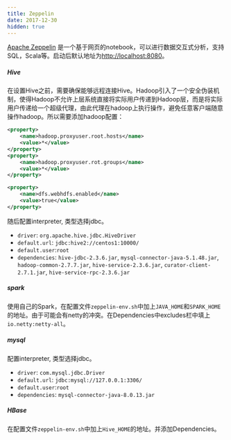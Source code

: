 ```yaml
---
title: Zeppelin 
date: 2017-12-30
hidden: true
---
```


[Apache Zeppelin](http://zeppelin.apache.org) 是一个基于网页的notebook，可以进行数据交互式分析，支持SQL，Scala等。启动后默认地址为[http://localhost:8080](http://localhost:8080)。



##### Hive

在设置Hive之前，需要确保能够远程连接Hive。Hadoop引入了一个安全伪装机制，使得Hadoop不允许上层系统直接将实际用户传递到Hadoop层，而是将实际用户传递给一个超级代理，由此代理在hadoop上执行操作，避免任意客户端随意操作hadoop。所以需要添加hadoop配置：

```xml tab="core-site.xml"
<property>
    <name>hadoop.proxyuser.root.hosts</name>
    <value>*</value>
</property>
<property>
    <name>hadoop.proxyuser.rot.groups</name>
    <value>*</value>
</property>
```

```xml tab="hdfs-site.xml"
<property>
    <name>dfs.webhdfs.enabled</name>
    <value>true</value>
</property>
```

随后配置interpreter, 类型选择jdbc。

* `driver`: `org.apache.hive.jdbc.HiveDriver`
* `default.url`: `jdbc:hive2://centos1:10000/`
* `default.user`:`root`
* `dependencies`: `hive-jdbc-2.3.6.jar`, `mysql-connector-java-5.1.48.jar`, `hadoop-common-2.7.7.jar`, `hive-service-2.3.6.jar`, `curator-client-2.7.1.jar`, `hive-service-rpc-2.3.6.jar`

##### spark

使用自己的Spark，在配置文件`zeppelin-env.sh`中加上`JAVA_HOME`和`SPARK_HOME`的地址。由于可能会有netty的冲突。在Dependencies中excludes栏中填上`io.netty:netty-all`。


##### mysql

配置interpreter, 类型选择jdbc。

* `driver`: `com.mysql.jdbc.Driver`
* `default.url`: `jdbc:mysql://127.0.0.1:3306/`
* `default.user`:`root`
* `dependencies`: `mysql-connector-java-8.0.13.jar`

##### HBase

在配置文件`zeppelin-env.sh`中加上`Hive_HOME`的地址。并添加Dependencies。
